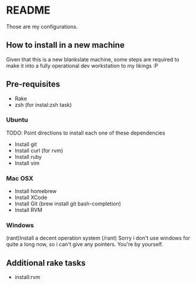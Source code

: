 # README
Those are my configurations. 

## How to install in a new machine
Given that this is a new blankslate machine, some steps are required to make it into a fully operational dev workstation to my likings :P 

## Pre-requisites
  * Rake
  * zsh (for instal:zsh task) 

### Ubuntu
TODO: Point directions to install each one of these dependencies 

 * Install git
 * Install curl (for rvm)
 * Install ruby 
 * Install vim 

### Mac OSX
 * Install homebrew
 * Install XCode 
 * Install Git (brew install git bash-completion) 
 * Install RVM

### Windows
(rant)Install a decent operation system (/rant) 
Sorry i don't use windows for quite a long now, so i can't give any pointers. You're by yourself.

## Additional rake tasks 

  * install:rvm 
